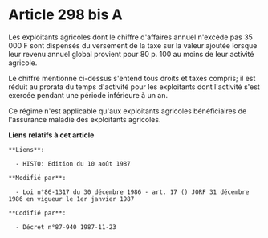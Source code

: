 # Article 298 bis A

Les exploitants agricoles dont le chiffre d'affaires annuel n'excède pas 35 000 F sont dispensés du versement de la taxe sur
la valeur ajoutée lorsque leur revenu annuel global provient pour 80 p. 100 au moins de leur activité agricole.

Le chiffre mentionné ci-dessus s'entend tous droits et taxes compris; il est réduit au prorata du temps d'activité pour les
exploitants dont l'activité s'est exercée pendant une période inférieure à un an.

Ce régime n'est applicable qu'aux exploitants agricoles bénéficiaires de l'assurance maladie des exploitants agricoles.

**Liens relatifs à cet article**

	**Liens**:

	  - HISTO: Edition du 10 août 1987

	**Modifié par**:

	  - Loi n°86-1317 du 30 décembre 1986 - art. 17 () JORF 31 décembre 1986 en vigueur le 1er janvier 1987

	**Codifié par**:

	  - Décret n°87-940 1987-11-23
